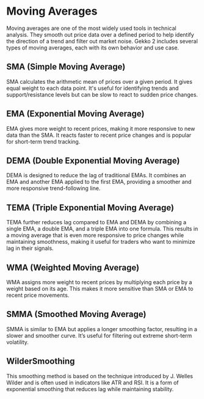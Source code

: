 # Moving Averages

Moving averages are one of the most widely used tools in technical analysis. They smooth out price data over a defined period to help identify the direction of a trend and filter out market noise. Gekko 2 includes several types of moving averages, each with its own behavior and use case.

## **SMA (Simple Moving Average)**

SMA calculates the arithmetic mean of prices over a given period. It gives equal weight to each data point. It's useful for identifying trends and support/resistance levels but can be slow to react to sudden price changes.

## **EMA (Exponential Moving Average)**

EMA gives more weight to recent prices, making it more responsive to new data than the SMA. It reacts faster to recent price changes and is popular for short-term trend tracking.

## **DEMA (Double Exponential Moving Average)**

DEMA is designed to reduce the lag of traditional EMAs. It combines an EMA and another EMA applied to the first EMA, providing a smoother and more responsive trend-following line.

## **TEMA (Triple Exponential Moving Average)**

TEMA further reduces lag compared to EMA and DEMA by combining a single EMA, a double EMA, and a triple EMA into one formula. This results in a moving average that is even more responsive to price changes while maintaining smoothness, making it useful for traders who want to minimize lag in their signals.

## **WMA (Weighted Moving Average)**

WMA assigns more weight to recent prices by multiplying each price by a weight based on its age. This makes it more sensitive than SMA or EMA to recent price movements.

## **SMMA (Smoothed Moving Average)**

SMMA is similar to EMA but applies a longer smoothing factor, resulting in a slower and smoother curve. It’s useful for filtering out extreme short-term volatility.

## **WilderSmoothing**

This smoothing method is based on the technique introduced by J. Welles Wilder and is often used in indicators like ATR and RSI. It is a form of exponential smoothing that reduces lag while maintaining stability.
